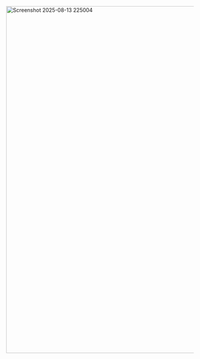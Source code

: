 <img width="1624" height="931" alt="Screenshot 2025-08-13 225004" src="https://github.com/user-attachments/assets/e5abe57a-40b6-43f0-b208-c6fcb3b6e7e9" />
